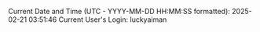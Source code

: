 Current Date and Time (UTC - YYYY-MM-DD HH:MM:SS formatted): 2025-02-21 03:51:46
Current User's Login: luckyaiman
